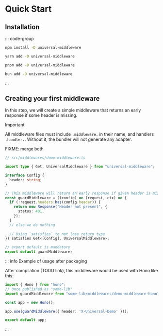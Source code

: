 # Quick Start

## Installation

::: code-group

```sh [npm]
npm install -D universal-middleware
```

```sh [yarn]
yarn add -D universal-middleware
```

```sh [pnpm]
pnpm add -D universal-middleware
```

```sh [bun]
bun add -D universal-middleware
```

:::

## Creating your first middleware

In this step, we will create a simple middleware that returns an early response if some header is missing.

> [!IMPORTANT]
> All middleware files must include `.middleware.` in their name,
> and handlers `.handler.`.
> Without it, the bundler will not generate any adapter.
> 
> FIXME: merge both

```ts twoslash
// src/middlewares/demo.middleware.ts

import type { Get, UniversalMiddleware } from "universal-middleware";

interface Config {
  header: string;
}

// This middleware will return an early response if given header is missing
const guardMiddleware = ((config) => (request, ctx) => {
  if (!request.headers.has(config.header)) {
    return new Response("Header not present", {
      status: 401,
    });
  }
  // else we do nothing
  
  // Using `satisfies` to not lose return type
}) satisfies Get<[Config], UniversalMiddleware>;

// export default is mandatory
export default guardMiddleware;
```

::: info Example of usage after packaging

After compilation (TODO link), this middleware would be used with Hono like this:

```ts
import { Hono } from "hono";
// Once published as "some-lib"
import guardMiddleware from "some-lib/middlewares/demo-middleware-hono";

const app = new Hono();

app.use(guardMiddleware({ header: 'X-Universal-Demo' }));

export default app;
```

:::
